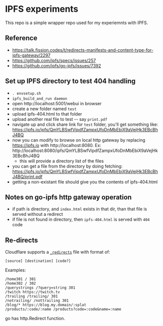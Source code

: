 # IPFS experiments

This repo is a simple wrapper repo used for my experiemnts with IPFS.

## Reference

- https://talk.fission.codes/t/redirects-manifests-and-content-type-for-ipfs-gateway/2297
- https://github.com/ipfs/specs/issues/257
- https://github.com/ipfs/go-ipfs/issues/7392

## Set up IPFS directory to test 404 handling

- `. envsetup.sh`
- `ipfs_build_and_run daemon`
- open http://localhost:5001/webui in browser
- create a new folder named `test`
- upload ipfs-404.html to that folder
- upload another real file to test -- say `print.pdf`
- navigate up and click share link for `test` folder, you'll get something like:
  https://ipfs.io/ipfs/QmYLBSwfVipdfZampxUfoDnMbEbiX9aVejHk3EBcBhJ4BQ
- now you can modify to browse on local http gateway by replacing
  https://ipfs.io with http://localhost:8080. Ex:
  http://localhost:8080/ipfs/QmYLBSwfVipdfZampxUfoDnMbEbiX9aVejHk3EBcBhJ4BQ
  - this will provide a directory list of the files
- you can get a file from the directory by doing fetching:
  https://ipfs.io/ipfs/QmYLBSwfVipdfZampxUfoDnMbEbiX9aVejHk3EBcBhJ4BQ/print.pdf
- getting a non-existant file should give you the contents of ipfs-404.html

## Notes on go-ipfs http gateway operation

- if path is directory, and `index.html` exists in that dir, than that file is
  served without a redirect
- if file is not found in directory, then `ipfs-404.html` is served with `404`
  code

## Re-directs

Cloudflare supports a
[`_redirects`](https://developers.cloudflare.com/pages/platform/redirects) file
with format of:

`[source] [destination] [code?]`

Examples:

```
/home301 / 301
/home302 / 302
/querystrings /?query=string 301
/twitch https://twitch.tv
/trailing /trailing/ 301
/notrailing/ /nottrailing 301
/blog/* https://blog.my.domain/:splat
/products/:code/:name /products?code=:code&name=:name
```

go has http.Redirect function.
